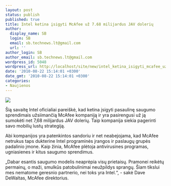 ```yaml
---
layout: post
status: publish
published: true
title: Intel ketina įsigyti McAfee už 7.68 milijardus JAV dolerių
author:
  display_name: SB
  login: SB
  email: sb.technews.lt@gmail.com
  url: ''
author_login: SB
author_email: sb.technews.lt@gmail.com
wordpress_id: 5048
wordpress_url: http://localhost/site/new/intel_ketina_isigyti_mcafee_uz_768_milijardus_jav_doleriu/
date: '2010-08-22 15:14:01 +0300'
date_gmt: '2010-08-22 15:14:01 +0300'
categories:
- Naujienos
---
```

<div class="imgright"><img src="http://www.part.lt/img/c1432b5d953d7a28aeeb363746bf52b7618.jpg"  /></div>
<p>Šią savaitę Intel oficialiai pareiškė, kad ketina įsigyti pasaulinę saugumo sprendimais užsiimančią McAfee kompaniją ir yra pasirengusi už ją sumokėti net 7,68 milijardus JAV dolerių. Taip kompanija siekia pagerinti savo mobilių lustų strategiją.</p>
<p>Abi kompanijos yra patenkintos sandoriu ir net neabejojama, kad McAfee netrukus taps dukterine Intel programinės įrangos ir paslaugų grupės padalinio įmone. Kaip žinia, McAfee plėtoja antivirusines programas, ugniasienes ir kitus saugumo sprendimus.</p>
<p>„Dabar esantis saugumo modelis neaprėpia visų prietaisų. Pramonei reikėtų permainų, o maži, smulkūs patobulinimai neužpildys sprangų. Šiam tikslui mes nematome geresnio partnerio, nei toks yra Intel.“, - sakė Dave DeWaltas, McAfee direktorius.<br /></p>
